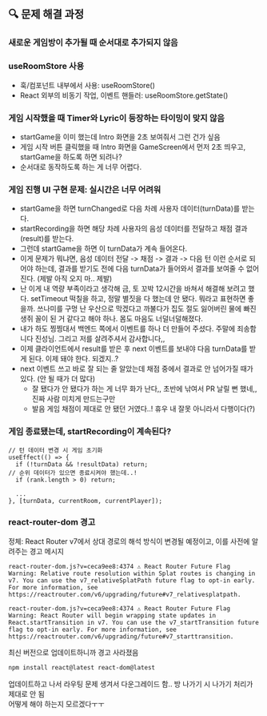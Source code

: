 ## 🔍 문제 해결 과정

### 새로운 게임방이 추가될 때 순서대로 추가되지 않음

### useRoomStore 사용

- 훅/컴포넌트 내부에서 사용: useRoomStore()
- React 외부의 비동기 작업, 이벤트 핸들러: useRoomStore.getState()

### 게임 시작했을 때 Timer와 Lyric이 등장하는 타이밍이 맞지 않음

- startGame을 이미 했는데 Intro 화면을 2초 보여줘서 그런 건가 싶음
- 게임 시작 버튼 클릭했을 때 Intro 화면을 GameScreen에서 먼저 2초 띄우고, startGame을 하도록 하면 되려나?
- 순서대로 동작하도록 하는 게 너무 어렵다.

### 게임 진행 UI 구현 문제: 실시간은 너무 어려워

- startGame을 하면 turnChanged로 다음 차례 사용자 데이터(turnData)를 받는다.
- startRecording을 하면 해당 차례 사용자의 음성 데이터를 전달하고 채점 결과(result)를 받는다.
- 그런데 startGame을 하면 이 turnData가 계속 들어온다.
- 이게 문제가 뭐냐면, 음성 데이터 전달 -> 채점 -> 결과 -> 다음 턴 이런 순서로 되어야 하는데, 결과를 받기도 전에 다음 turnData가 들어와서 결과를 보여줄 수 없어진다. (제발 아직 오지 마.. 제발)
- 난 이게 내 역량 부족이라고 생각해 금, 토 꼬박 12시간을 바쳐서 해결해 보려고 했다. setTimeout 떡칠을 하고, 정말 별짓을 다 했는데 안 됐다. 뭐라고 표현하면 좋을까. 쓰나미를 구멍 난 우산으로 막겠다고 까불다가 집도 절도 잃어버린 물에 빠진 생쥐 꼴이 된 거 같다고 해야 하나. 몸도 마음도 너덜너덜해졌다.
- 내가 하도 찡찡대서 백엔드 쪽에서 이벤트를 하나 더 만들어 주셨다. 주말에 죄송함니다 진성님. 그리고 저를 살려주셔서 감사합니다,,
- 이제 클라이언트에서 result를 받은 후 next 이벤트를 보내야 다음 turnData를 받게 된다. 이제 돼야 한다. 되겠지..?
- next 이벤트 쓰고 바로 잘 되는 줄 알았는데 채점 중에서 결과로 안 넘어가질 때가 있다. (안 될 때가 더 많다)
  - 잘 됐다가 안 됐다가 하는 게 너무 화가 난다,, 초반에 낚여서 PR 날릴 뻔 했네,, 진짜 사람 미치게 만드는구만
  - 발음 게임 채점이 제대로 안 됐던 거였다..! 휴우 내 잘못 아니라서 다행이다(?)

### 게임 종료됐는데, startRecording이 계속된다?

```tsx
// 턴 데이터 변경 시 게임 초기화
useEffect(() => {
  if (!turnData && !resultData) return;
// 순위 데이터가 있으면 종료시켜야 했는데..!
  if (rank.length > 0) return;

  ...
}, [turnData, currentRoom, currentPlayer]);
```

### react-router-dom 경고

정체: React Router v7에서 상대 경로의 해석 방식이 변경될 예정이고, 이를 사전에 알려주는 경고 메시지

```
react-router-dom.js?v=ceca9ee8:4374 ⚠️ React Router Future Flag Warning: Relative route resolution within Splat routes is changing in v7. You can use the v7_relativeSplatPath future flag to opt-in early. For more information, see https://reactrouter.com/v6/upgrading/future#v7_relativesplatpath.
```

```
react-router-dom.js?v=ceca9ee8:4374 ⚠️ React Router Future Flag Warning: React Router will begin wrapping state updates in React.startTransition in v7. You can use the v7_startTransition future flag to opt-in early. For more information, see https://reactrouter.com/v6/upgrading/future#v7_starttransition.
```

최신 버전으로 업데이트하니까 경고 사라졌음

```bash
npm install react@latest react-dom@latest
```

업데이트하고 나서 라우팅 문제 생겨서 다운그레이드 함.. 방 나가기 시 나가기 처리가 제대로 안 됨  
어떻게 해야 하는지 모르겠다ㅜㅜ
